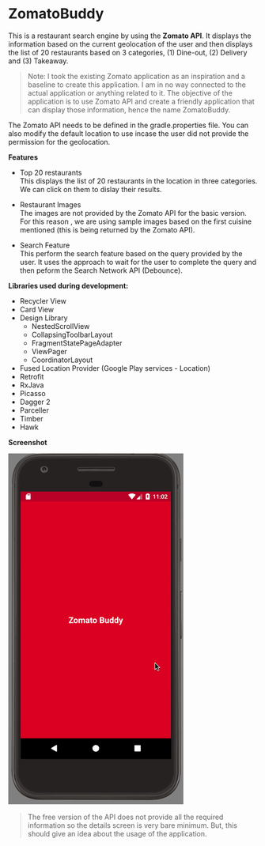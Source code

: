 # ZomatoBuddy  

This is a restaurant search engine by using the **Zomato API**. It displays the information based on the current geolocation of the user and then displays the list of 20 restaurants based on 3 categories, (1) Dine-out, (2) Delivery and (3) Takeaway.  

> Note: I took the existing Zomato application as an inspiration and a baseline to create this application. I am in  no way connected to the actual application or anything related to it. The objective of the application is to use Zomato API and create a friendly application that can display those information, hence the name ZomatoBuddy.  

The Zomato API needs to be defined in the gradle.properties file. You can also modify the default location to use incase the user did not provide the permission for the geolocation.  

**__Features__**  

* Top 20 restaurants  
  This displays the list of 20 restaurants in the location in three categories. We can click on them to dislay their results.  
* Restaurant Images  
  The images are not provided by the Zomato API for the basic version. For this reason , we are using sample images based on the first cuisine mentioned (this is being returned by the Zomato API).  
  
* Search Feature  
  This perform the search feature based on the query provided by the user. It uses the approach to wait for the user to complete the query and then peform the Search Network API (Debounce).  

**__Libraries used during development:__**  

* Recycler View  
* Card View  
* Design Library  
    * NestedScrollView
    * CollapsingToolbarLayout  
    * FragmentStatePageAdapter  
    * ViewPager  
    * CoordinatorLayout  
* Fused Location Provider (Google Play services - Location)  
* Retrofit  
* RxJava  
* Picasso  
* Dagger 2  
* Parceller  
* Timber  
* Hawk  

**__Screenshot__**  

![Screenshot](/screenshot/ZomatoBuddy_Usage_1124_1.gif?raw=true "Sample")  

> The free version of the API does not provide all the required information so the details screen is very bare minimum. But, this should give an idea about the usage of the application.  


